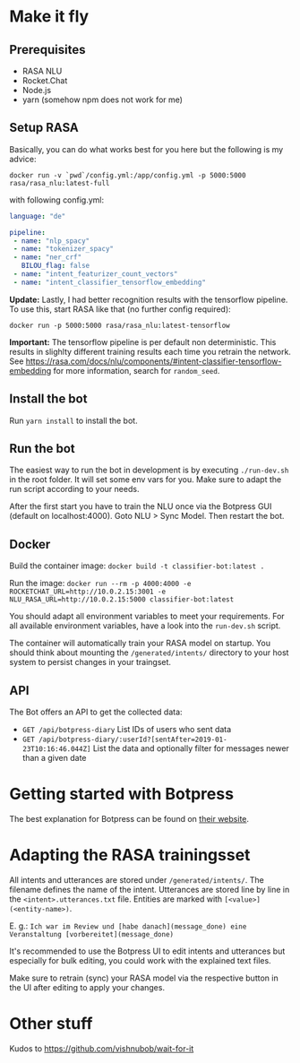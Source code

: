 # Make it fly

## Prerequisites

* RASA NLU
* Rocket.Chat
* Node.js
* yarn (somehow npm does not work for me)

## Setup RASA

Basically, you can do what works best for you here but the following is my advice:

```docker run -v `pwd`/config.yml:/app/config.yml -p 5000:5000 rasa/rasa_nlu:latest-full```

with following config.yml:

```yaml
language: "de"

pipeline:
 - name: "nlp_spacy"
 - name: "tokenizer_spacy"
 - name: "ner_crf"
   BILOU_flag: false
 - name: "intent_featurizer_count_vectors"
 - name: "intent_classifier_tensorflow_embedding"
```

**Update:** Lastly, I had better recognition results with the tensorflow pipeline. To use this, start RASA like that (no further config required):

```docker run -p 5000:5000 rasa/rasa_nlu:latest-tensorflow```

**Important:** The tensorflow pipeline is per default non deterministic. This results in slighlty different training results each time you retrain the network. See https://rasa.com/docs/nlu/components/#intent-classifier-tensorflow-embedding for more information, search for ```random_seed```.

## Install the bot

Run `yarn install` to install the bot.

## Run the bot

The easiest way to run the bot in development is by executing ```./run-dev.sh``` in the root folder. It will set some env vars for you. Make sure to adapt the run script according to your needs.

After the first start you have to train the NLU once via the Botpress GUI (default on localhost:4000). Goto NLU > Sync Model. Then restart the bot.

## Docker

Build the container image: ```docker build -t classifier-bot:latest .```

Run the image: ```docker run --rm -p 4000:4000 -e ROCKETCHAT_URL=http://10.0.2.15:3001 -e NLU_RASA_URL=http://10.0.2.15:5000 classifier-bot:latest```

You should adapt all environment variables to meet your requirements. For all available environment variables, have a look into the ```run-dev.sh``` script.

The container will automatically train your RASA model on startup. You should think about mounting the ```/generated/intents/``` directory to your host system to persist changes in your traingset.

## API

The Bot offers an API to get the collected data:

- ```GET /api/botpress-diary``` List IDs of users who sent data
- ```GET /api/botpress-diary/:userId?[sentAfter=2019-01-23T10:16:46.044Z]``` List the data and optionally filter for messages newer than a given date

# Getting started with Botpress

The best explanation for Botpress can be found on [their website](https://botpress.io/docs/10.50/getting_started/trivia_flows/).

# Adapting the RASA trainingsset

All intents and utterances are stored under ```/generated/intents/```. The filename defines the name of the intent. Utterances are stored line by line in the ```<intent>.utterances.txt``` file. Entities are marked with ```[<value>](<entity-name>)```.

E. g.: ```Ich war im Review und [habe danach](message_done) eine Veranstaltung [vorbereitet](message_done)```

It's recommended to use the Botpress UI to edit intents and utterances but especially for bulk editing, you could work with the explained text files.

Make sure to retrain (sync) your RASA model via the respective button in the UI after editing to apply your changes.

# Other stuff

Kudos to https://github.com/vishnubob/wait-for-it
